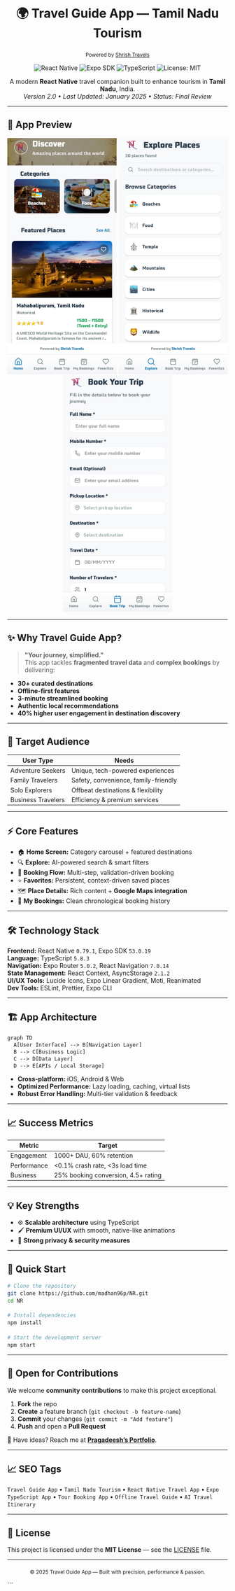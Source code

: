 
<h1 align="center">🌍 Travel Guide App — Tamil Nadu Tourism</h1>

<p align="center">
  <sub>Powered by <a href="https://shrishtravels.netlify.app/">Shrish Travels</a></sub>
</p>

<p align="center">
  <img src="https://img.shields.io/badge/React_Native-0.79.1-blue?style=flat&logo=react" alt="React Native" />
  <img src="https://img.shields.io/badge/Expo-53.0.19-000000?style=flat&logo=expo" alt="Expo SDK" />
  <img src="https://img.shields.io/badge/TypeScript-5.8.3-3178C6?style=flat&logo=typescript" alt="TypeScript" />
  <img src="https://img.shields.io/badge/License-MIT-green?style=flat" alt="License: MIT" />
</p>

<p align="center">
  A modern <strong>React Native</strong> travel companion built to enhance tourism in <strong>Tamil Nadu</strong>, India.
  <br />
  <em>Version 2.0 • Last Updated: January 2025 • Status: Final Review</em>
</p>

---

## 📱 App Preview

<p align="center">
  <img src="https://github.com/madhan96p/NR/blob/main/project/assets/images/home.jpg" width="250" alt="Home Screen" />
  <img src="https://github.com/madhan96p/NR/blob/main/project/assets/images/explore.jpg" width="250" alt="Explore Screen" />
  <img src="https://github.com/madhan96p/NR/blob/main/project/assets/images/booking.jpg" width="250" alt="Booking Flow" />
</p>

---

## ✨ Why Travel Guide App?
> **"Your journey, simplified."**  
This app tackles **fragmented travel data** and **complex bookings** by delivering:
- **30+ curated destinations**
- **Offline-first features**
- **3-minute streamlined booking**
- **Authentic local recommendations**
- **40% higher user engagement in destination discovery**

---

## 🎯 Target Audience
| **User Type**        | **Needs**                                |
|----------------------|------------------------------------------|
| Adventure Seekers    | Unique, tech-powered experiences          |
| Family Travelers     | Safety, convenience, family-friendly      |
| Solo Explorers       | Offbeat destinations & flexibility        |
| Business Travelers   | Efficiency & premium services             |

---

## ⚡ Core Features
- 🏠 **Home Screen:** Category carousel + featured destinations  
- 🔍 **Explore:** AI-powered search & smart filters  
- 📝 **Booking Flow:** Multi-step, validation-driven booking  
- ⭐ **Favorites:** Persistent, context-driven saved places  
- 🗺️ **Place Details:** Rich content + **Google Maps integration**  
- 📜 **My Bookings:** Clean chronological booking history  

---

## 🛠️ Technology Stack
**Frontend:** React Native `0.79.1`, Expo SDK `53.0.19`  
**Language:** TypeScript `5.8.3`  
**Navigation:** Expo Router `5.0.2`, React Navigation `7.0.14`  
**State Management:** React Context, AsyncStorage `2.1.2`  
**UI/UX Tools:** Lucide Icons, Expo Linear Gradient, Moti, Reanimated  
**Dev Tools:** ESLint, Prettier, Expo CLI  

---

## 🏗️ App Architecture
```mermaid
graph TD
  A[User Interface] --> B[Navigation Layer]
  B --> C[Business Logic]
  C --> D[Data Layer]
  D --> E[APIs / Local Storage]
````

* **Cross-platform:** iOS, Android & Web
* **Optimized Performance:** Lazy loading, caching, virtual lists
* **Robust Error Handling:** Multi-tier validation & feedback

---

## 📈 Success Metrics

| Metric      | Target                              |
| ----------- | ----------------------------------- |
| Engagement  | 1000+ DAU, 60% retention            |
| Performance | <0.1% crash rate, <3s load time     |
| Business    | 25% booking conversion, 4.5+ rating |

---

## 💡 Key Strengths

* ⚙️ **Scalable architecture** using TypeScript
* 🖌️ **Premium UI/UX** with smooth, native-like animations
* 🔐 **Strong privacy & security measures**

---

## 🚀 Quick Start

```bash
# Clone the repository
git clone https://github.com/madhan96p/NR.git
cd NR

# Install dependencies
npm install

# Start the development server
npm start
```

---

## 🤝 Open for Contributions

We welcome **community contributions** to make this project exceptional.

1. **Fork** the repo
2. **Create** a feature branch (`git checkout -b feature-name`)
3. **Commit** your changes (`git commit -m "Add feature"`)
4. **Push** and open a **Pull Request**

💬 Have ideas? Reach me at **[Pragadeesh’s Portfolio](https://pragadeeshfolio.netlify.app/)**.

---

## 📈 SEO Tags

`Travel Guide App` • `Tamil Nadu Tourism` • `React Native Travel App` •
`Expo TypeScript App` • `Tour Booking App` • `Offline Travel Guide` • `AI Travel Itinerary`

---

## 📜 License

This project is licensed under the **MIT License** — see the [LICENSE](LICENSE) file.

---

<p align="center">
  <sub>© 2025 Travel Guide App — Built with precision, performance & passion.</sub>
</p>
```
